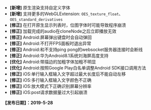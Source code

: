- **[新增]** 原生渲染支持自定义字体
- **[新增]** 支持更多的WebGLExtension: `OES_texture_float`、`OES_standard_derivatives`
- **[修正]** 在打开原生显示列表时，位图字体时可能导致程序崩溃
- **[修正]** 加载完成的audio在cloneNode之后立即播放无效
- **[修正]** Android:屏幕弹出键盘时会自动弹回
- **[修正]** Android:不打开FPS面板时退出异常
- **[修正]** Android:和不支持ping pong的websocket服务器连接时会断线
- **[修正]** Android:华为Android8.1系统刘海屏高度支持
- **[优化]** Android:带描边的加粗字体加粗不明显
- **[优化]** Android:按照Google Play白名单调整Android SDK接口调用方法
- **[修正]** iOS:单行输入框输入文字超过最大长度后不能自动左移
- **[修正]** iOS:多行输入框输入文字颜色不正确
- **[修正]** iOS:放大模式下正确识别屏幕分辨率
- **[修正]** iOS:post请求数据量过大引起崩溃


**【发布日期】：2019-5-28**

